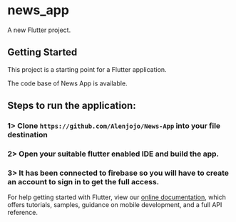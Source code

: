 # news_app

A new Flutter project.

## Getting Started

This project is a starting point for a Flutter application.

The code base of News App is available.

## Steps to run the application: 
### 1> Clone `https://github.com/Alenjojo/News-App` into your file destination
### 2> Open your suitable flutter enabled IDE and build the app.
### 3> It has been connected to firebase so you will have to create an account to sign in to get the full access.


For help getting started with Flutter, view our
[online documentation](https://flutter.dev/docs), which offers tutorials,
samples, guidance on mobile development, and a full API reference.
